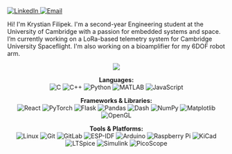 <a href="https://www.linkedin.com/in/krystian-filipek">
<img src="https://img.shields.io/badge/LinkedIn-0077B5?style=for-the-badge&logo=linkedin&logoColor=white" alt="LinkedIn"/>
</a>
<a href="mailto:kf446@cam.ac.uk">
<img src="https://img.shields.io/badge/Email-D14836?style=for-the-badge&logo=gmail&logoColor=white" alt="Email"/>
</a>

Hi! I'm Krystian Filipek. I'm a second-year Engineering student at the University of Cambridge with a passion for embedded systems and space. I’m currently working on a LoRa-based telemetry system for Cambridge University Spaceflight. I'm also working on a bioamplifier for my 6DOF robot arm.

<p align="center">
<picture>
<source media="(prefers-color-scheme: dark)" srcset="https://github-readme-stats.vercel.app/api/top-langs/?username=kfilipekk&layout=compact&theme=tokyonight"&hide=HTML">
<source media="(prefers-color-scheme: light)" srcset="https://github-readme-stats.vercel.app/api/top-langs/?username=kfilipekk&layout=compact&theme=graywhite"&hide=HTML">
<img src="https://github-readme-stats.vercel.app/api/top-langs/?username=kfilipekk&layout=compact&theme=tokyonight" />
</picture>
</p>

<p align="center">
<strong>Languages:</strong><br>
<img src="https://img.shields.io/badge/C-00599C?style=for-the-badge&logo=c&logoColor=white" alt="C"/>
<img src="https://img.shields.io/badge/C%2B%2B-00599C?style=for-the-badge&logo=c%2B%2B&logoColor=white" alt="C++"/>
<img src="https://img.shields.io/badge/Python-3776AB?style=for-the-badge&logo=python&logoColor=white" alt="Python"/>
<img src="https://img.shields.io/badge/MATLAB-0076A8?style=for-the-badge&logo=mathworks&logoColor=white" alt="MATLAB"/>
<img src="https://img.shields.io/badge/JavaScript-F7DF1E?style=for-the-badge&logo=javascript&logoColor=black" alt="JavaScript"/>
</p>
<p align="center">
<strong>Frameworks & Libraries:</strong><br>
<img src="https://img.shields.io/badge/React-61DAFB?style=for-the-badge&logo=react&logoColor=black" alt="React"/>
<img src="https://img.shields.io/badge/PyTorch-EE4C2C?style=for-the-badge&logo=pytorch&logoColor=white" alt="PyTorch"/>
<img src="https://img.shields.io/badge/Flask-000000?style=for-the-badge&logo=flask&logoColor=white" alt="Flask"/>
<img src="https://img.shields.io/badge/Pandas-150458?style=for-the-badge&logo=pandas&logoColor=white" alt="Pandas"/>
<img src="https://img.shields.io/badge/Dash-0074D9?style=for-the-badge&logo=plotly&logoColor=white" alt="Dash"/>
<img src="https://img.shields.io/badge/NumPy-013243?style=for-the-badge&logo=numpy&logoColor=white" alt="NumPy"/>
<img src="https://img.shields.io/badge/Matplotlib-3776AB?style=for-the-badge&logo=matplotlib&logoColor=white" alt="Matplotlib"/>
<img src="https://img.shields.io/badge/OpenGL-5586A4?style=for-the-badge&logo=opengl&logoColor=white" alt="OpenGL"/>
</p>
<p align="center">
<strong>Tools & Platforms:</strong><br>
<img src="https://img.shields.io/badge/Linux-FCC624?style=for-the-badge&logo=linux&logoColor=black" alt="Linux"/>
<img src="https://img.shields.io/badge/Git-F05032?style=for-the-badge&logo=git&logoColor=white" alt="Git"/>
<img src="https://img.shields.io/badge/GitLab-FC6D26?style=for-the-badge&logo=gitlab&logoColor=white" alt="GitLab"/>
<img src="https://img.shields.io/badge/ESP--IDF-E7352C?style=for-the-badge&logo=espressif&logoColor=white" alt="ESP-IDF"/>
<img src="https://img.shields.io/badge/Arduino-00979D?style=for-the-badge&logo=arduino&logoColor=white" alt="Arduino"/>
<img src="https://img.shields.io/badge/Raspberry%20Pi-A22846?style=for-the-badge&logo=raspberrypi&logoColor=white" alt="Raspberry Pi"/>
<img src="https://img.shields.io/badge/KiCad-314193?style=for-the-badge&logo=kicad&logoColor=white" alt="KiCad"/>
<img src="https://img.shields.io/badge/LTSpice-B60A0A?style=for-the-badge&logo=ltspice&logoColor=white" alt="LTSpice"/>
<img src="https://img.shields.io/badge/Simulink-0076A8?style=for-the-badge&logo=simulink&logoColor=white" alt="Simulink"/>
<img src="https://img.shields.io/badge/PicoScope-0057AA?style=for-the-badge&logoColor=white" alt="PicoScope"/>
</p>

